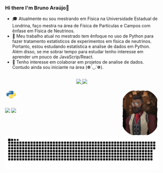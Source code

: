 ### Hi there I'm Bruno Araújo👋

- 🎓 Atualmente eu sou mestrando em Física na Universidade Estadual de Londrina, faço mestra na área de Física de Partículas e Campos com ênfase em Física de Neutrinos.
- 🌱 Meu trabalho atual no mestrado tem ênfoque no uso de Python para fazer tratamento estatísticos de experimentos em física de neutrinos. Portanto, estou estudando estatística e analise de dados em Python. Além disso, se me sobrar tempo para estudar tenho interesse em aprender um pouco de JavaScrip/React.
- 👯 Tenho interesse em colaborar em projetos de analise de dados. Contudo ainda sou iniciante na área (❁´◡`❁).  

##



<div align="center">
  <a href="https://github.com/Brunoaraujofis">
  <img height="180em" src="https://github-readme-stats.vercel.app/api?username=Brunoaraujofis&show_icons=true&theme=dark&include_all_commits=true&count_private=true"/>
  <img height="180em" src="https://github-readme-stats.vercel.app/api/top-langs/?username=Brunoaraujofis&layout=compact&langs_count=7&theme=dark"/>
</div>
<div style="display: inline_block"><br>
  <img align="center" alt="Rafa-Python" height="30" width="40" src="https://raw.githubusercontent.com/devicons/devicon/master/icons/python/python-original.svg">
  <img align="right" alt="Rafa-pic" height="150" style="border-radius:50px;" src="https://github.com/Brunoaraujofis/Brunoaraujofis/blob/main/screenshots/image.jpg">
</div>
  
  ##
 
<div> 
 <a href="https://discord.gg/T87q4gPM" target="_blank"><img src="https://img.shields.io/badge/Discord-7289DA?style=for-the-badge&logo=discord&logoColor=white" target="_blank"></a> 
  <a href = "mailto:brunoaraujo.fis@gmail.com"><img src="https://img.shields.io/badge/-Gmail-%23333?style=for-the-badge&logo=gmail&logoColor=white" target="_blank"></a>
 
  ![Snake animation](https://github.com/Brunoaraujofis/Brunoaraujofis/blob/output/github-contribution-grid-snake.svg)
 
</div>

